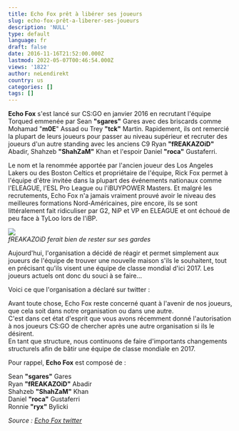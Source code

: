 ```yaml
---
title: Echo Fox prêt à libérer ses joueurs
slug: echo-fox-prêt-a-liberer-ses-joueurs
description: 'NULL'
type: default
language: fr
draft: false
date: 2016-11-16T21:52:00.000Z
lastmod: 2022-05-07T00:46:54.000Z
views: '1822'
author: neLendirekt
country: us
categories: []
tags: []
---
```

**Echo Fox** s'est lancé sur CS:GO en janvier 2016 en recrutant l'équipe Torqued emmenée par Sean **"sgares"** Gares avec des briscards comme Mohamad "**m0E**" Assad ou Trey **"tck"** Martin. Rapidement, ils ont remercié la plupart de leurs joueurs pour passer au niveau supérieur et recruter des joueurs d'un autre standing avec les anciens C9 Ryan **"fREAKAZOiD"** Abadir, Shahzeb **"ShahZaM"** Khan et l'espoir Daniel **"roca"** Gustaferri.

Le nom et la renommée apportée par l'ancien joueur des Los Angeles Lakers ou des Boston Celtics et propriétaire de l'équipe, Rick Fox permet à l'équipe d'être invitée dans la plupart des événements nationaux comme l'ELEAGUE, l'ESL Pro League ou l'iBUYPOWER Masters. Et malgré les recrutements, Echo Fox n'a jamais vraiment prouvé avoir le niveau des meilleures formations Nord-Américaines, pire encore, ils se sont littéralement fait ridiculiser par G2, NiP et VP en ELEAGUE et ont échoué de peu face à TyLoo lors de l'iBP.

![](/storage/images/582cd4a9d80e3_14723191348221jpeg)  
_fREAKAZOiD ferait bien de rester sur ses gardes_

Aujourd'hui, l'organisation a décidé de réagir et permet simplement aux joueurs de l'équipe de trouver une nouvelle maison s'ils le souhaitent, tout en précisant qu'ils visent une équipe de classe mondial d'ici 2017\. Les joueurs actuels ont donc du souci à se faire...

Voici ce que l'organisation a déclaré sur twitter :

Avant toute chose, Echo Fox reste concerné quant à l'avenir de nos joueurs, que cela soit dans notre organisation ou dans une autre.  
C'est dans cet état d'esprit que vous avons récemment donné l'autorisation à nos joueurs CS:GO de chercher après une autre organisation si ils le désirent.  
En tant que structure, nous continuons de faire d'importants changements structurels afin de bâtir une équipe de classe mondiale en 2017.

Pour rappel, **Echo Fox** est composé de : 

Sean **"sgares"** Gares  
Ryan **"fREAKAZOiD"** Abadir  
Shahzeb **"ShahZaM"** Khan  
Daniel **"roca"** Gustaferri  
Ronnie **"ryx"** Bylicki

_Source : [Echo Fox twitter](https://twitter.com/echofoxgg/status/798986653725405184)_
